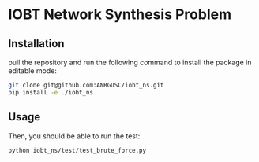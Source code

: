 # IOBT Network Synthesis Problem

## Installation
pull the repository and run the following command to install the package in editable mode:
```bash
git clone git@github.com:ANRGUSC/iobt_ns.git
pip install -e ./iobt_ns
```

## Usage
Then, you should be able to run the test:
```bash
python iobt_ns/test/test_brute_force.py
```